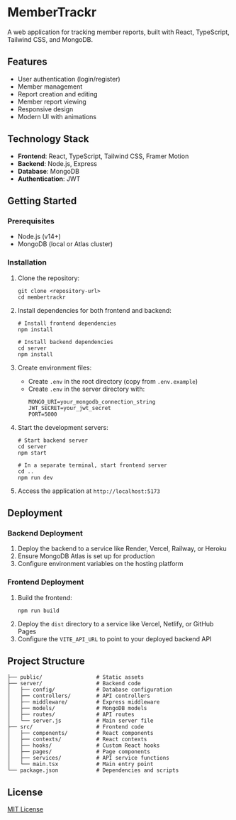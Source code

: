 
# MemberTrackr

A web application for tracking member reports, built with React, TypeScript, Tailwind CSS, and MongoDB.

## Features

- User authentication (login/register)
- Member management
- Report creation and editing
- Member report viewing
- Responsive design
- Modern UI with animations

## Technology Stack

- **Frontend**: React, TypeScript, Tailwind CSS, Framer Motion
- **Backend**: Node.js, Express
- **Database**: MongoDB
- **Authentication**: JWT

## Getting Started

### Prerequisites

- Node.js (v14+)
- MongoDB (local or Atlas cluster)

### Installation

1. Clone the repository:
   ```
   git clone <repository-url>
   cd membertrackr
   ```

2. Install dependencies for both frontend and backend:
   ```
   # Install frontend dependencies
   npm install

   # Install backend dependencies
   cd server
   npm install
   ```

3. Create environment files:
   - Create `.env` in the root directory (copy from `.env.example`)
   - Create `.env` in the server directory with:
     ```
     MONGO_URI=your_mongodb_connection_string
     JWT_SECRET=your_jwt_secret
     PORT=5000
     ```

4. Start the development servers:
   ```
   # Start backend server
   cd server
   npm start

   # In a separate terminal, start frontend server
   cd ..
   npm run dev
   ```

5. Access the application at `http://localhost:5173`

## Deployment

### Backend Deployment

1. Deploy the backend to a service like Render, Vercel, Railway, or Heroku
2. Ensure MongoDB Atlas is set up for production
3. Configure environment variables on the hosting platform

### Frontend Deployment

1. Build the frontend:
   ```
   npm run build
   ```
2. Deploy the `dist` directory to a service like Vercel, Netlify, or GitHub Pages
3. Configure the `VITE_API_URL` to point to your deployed backend API

## Project Structure

```
├── public/                 # Static assets
├── server/                 # Backend code
│   ├── config/             # Database configuration
│   ├── controllers/        # API controllers
│   ├── middleware/         # Express middleware
│   ├── models/             # MongoDB models
│   ├── routes/             # API routes
│   └── server.js           # Main server file
├── src/                    # Frontend code
│   ├── components/         # React components
│   ├── contexts/           # React contexts
│   ├── hooks/              # Custom React hooks
│   ├── pages/              # Page components
│   ├── services/           # API service functions
│   └── main.tsx            # Main entry point
└── package.json            # Dependencies and scripts
```

## License

[MIT License](LICENSE)
